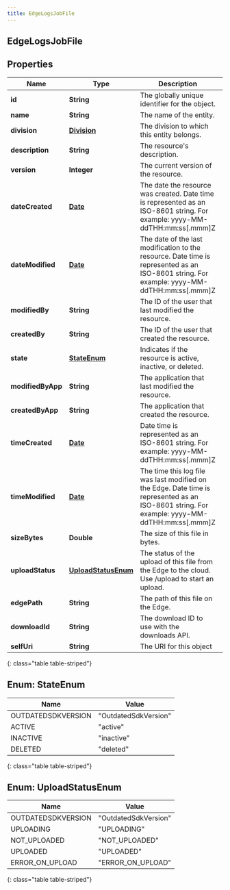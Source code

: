```yaml
---
title: EdgeLogsJobFile
---
```


## EdgeLogsJobFile

## Properties

| Name              | Type                                             | Description                                                                                                                                   | Notes      |
| ----------------- | ------------------------------------------------ | --------------------------------------------------------------------------------------------------------------------------------------------- | ---------- |
| **id**            | <!----><!---->**String**<!---->                  | The globally unique identifier for the object.                                                                                                | [optional] |
| **name**          | <!----><!---->**String**<!---->                  | The name of the entity.                                                                                                                       |            |
| **division**      | <!----><!---->[**Division**](Division.md)<!----> | The division to which this entity belongs.                                                                                                    | [optional] |
| **description**   | <!----><!---->**String**<!---->                  | The resource&#39;s description.                                                                                                               | [optional] |
| **version**       | <!----><!---->**Integer**<!---->                 | The current version of the resource.                                                                                                          | [optional] |
| **dateCreated**   | <!----><!---->[**Date**](Date.md)<!---->         | The date the resource was created. Date time is represented as an ISO-8601 string. For example: yyyy-MM-ddTHH:mm:ss[.mmm]Z                    | [optional] |
| **dateModified**  | <!----><!---->[**Date**](Date.md)<!---->         | The date of the last modification to the resource. Date time is represented as an ISO-8601 string. For example: yyyy-MM-ddTHH:mm:ss[.mmm]Z    | [optional] |
| **modifiedBy**    | <!----><!---->**String**<!---->                  | The ID of the user that last modified the resource.                                                                                           | [optional] |
| **createdBy**     | <!----><!---->**String**<!---->                  | The ID of the user that created the resource.                                                                                                 | [optional] |
| **state**         | [**StateEnum**](#StateEnum)<!---->               | Indicates if the resource is active, inactive, or deleted.                                                                                    | [optional] |
| **modifiedByApp** | <!----><!---->**String**<!---->                  | The application that last modified the resource.                                                                                              | [optional] |
| **createdByApp**  | <!----><!---->**String**<!---->                  | The application that created the resource.                                                                                                    | [optional] |
| **timeCreated**   | <!----><!---->[**Date**](Date.md)<!---->         | Date time is represented as an ISO-8601 string. For example: yyyy-MM-ddTHH:mm:ss[.mmm]Z                                                       | [optional] |
| **timeModified**  | <!----><!---->[**Date**](Date.md)<!---->         | The time this log file was last modified on the Edge. Date time is represented as an ISO-8601 string. For example: yyyy-MM-ddTHH:mm:ss[.mmm]Z | [optional] |
| **sizeBytes**     | <!----><!---->**Double**<!---->                  | The size of this file in bytes.                                                                                                               | [optional] |
| **uploadStatus**  | [**UploadStatusEnum**](#UploadStatusEnum)<!----> | The status of the upload of this file from the Edge to the cloud. Use /upload to start an upload.                                             | [optional] |
| **edgePath**      | <!----><!---->**String**<!---->                  | The path of this file on the Edge.                                                                                                            | [optional] |
| **downloadId**    | <!----><!---->**String**<!---->                  | The download ID to use with the downloads API.                                                                                                | [optional] |
| **selfUri**       | <!----><!---->**String**<!---->                  | The URI for this object                                                                                                                       | [optional] |

{: class="table table-striped"}

<a name="StateEnum"></a>

## Enum: StateEnum

| Name               | Value                          |
| ------------------ | ------------------------------ |
| OUTDATEDSDKVERSION | &quot;OutdatedSdkVersion&quot; |
| ACTIVE             | &quot;active&quot;             |
| INACTIVE           | &quot;inactive&quot;           |
| DELETED            | &quot;deleted&quot;            |

{: class="table table-striped"}

<a name="UploadStatusEnum"></a>

## Enum: UploadStatusEnum

| Name               | Value                          |
| ------------------ | ------------------------------ |
| OUTDATEDSDKVERSION | &quot;OutdatedSdkVersion&quot; |
| UPLOADING          | &quot;UPLOADING&quot;          |
| NOT_UPLOADED       | &quot;NOT_UPLOADED&quot;       |
| UPLOADED           | &quot;UPLOADED&quot;           |
| ERROR_ON_UPLOAD    | &quot;ERROR_ON_UPLOAD&quot;    |

{: class="table table-striped"}

